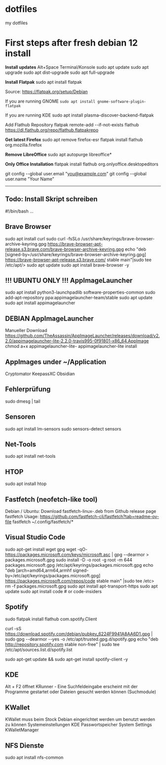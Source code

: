 # dotfiles
my dotfiles

# First steps after fresh debian 12 install

**Install updates**
Alt+Space Terminal/Konsole
 sudo apt update
 sudo apt upgrade
 sudo apt dist-upgrade
 sudo apt full-upgrade

**Install Flatpak**
 sudo apt install flatpak
 
Source: https://flatpak.org/setup/Debian

If you are running GNOME
    `sudo apt install gnome-software-plugin-flatpak`

If you are running KDE
    sudo apt install plasma-discover-backend-flatpak

Add Flathub Repository
 flatpak remote-add --if-not-exists flathub https://dl.flathub.org/repo/flathub.flatpakrepo

**Get latest Firefox**
    sudo apt remove firefox-esr
    flatpak install flathub org.mozilla.firefox

**Remove LibreOffice**
    sudo apt autopurge libreoffice*

**Only Office Installation**
    flatpak install flathub org.onlyoffice.desktopeditors



git config --global user.email "you@example.com"
git config --global user.name "Your Name"

---

## Todo: Install Skript schreiben
#!/bin/bash
...

## Brave Browser
sudo apt install curl
sudo curl -fsSLo /usr/share/keyrings/brave-browser-archive-keyring.gpg https://brave-browser-apt-release.s3.brave.com/brave-browser-archive-keyring.gpg
echo "deb [signed-by=/usr/share/keyrings/brave-browser-archive-keyring.gpg] https://brave-browser-apt-release.s3.brave.com/ stable main"|sudo tee /etc/apt/>
sudo apt update
sudo apt install brave-browser -y

## !!! UBUNTU ONLY !!! AppImageLauncher
sudo apt install python3-launchpadlib software-properties-common
sudo add-apt-repository ppa:appimagelauncher-team/stable
sudo apt update
sudo apt install appimagelauncher

## DEBIAN AppImageLauncher
Manueller Download
https://github.com/TheAssassin/AppImageLauncher/releases/download/v2.2.0/appimagelauncher-lite-2.2.0-travis995-0f91801-x86_64.AppImage
chmod a+x appimagelauncher-lite-
appimagelauncher-lite install

## AppImages under ~/Application
Cryptomator
KeepassXC
Obsidian

## Fehlerprüfung
sudo dmesg | tail

## Sensoren
sudo apt install lm-sensors
sudo sensors-detect
sensors

## Net-Tools
sudo apt install net-tools

## HTOP
sudo apt install htop

## Fastfetch (neofetch-like tool)
Debian / Ubuntu: Download fastfetch-linux-<proper architecture>.deb from Github release page
fastfetch
Usage: https://github.com/fastfetch-cli/fastfetch?tab=readme-ov-file
fastfetch ~/.config/fastfetch/*

## Visual Studio Code
sudo apt-get install wget gpg
wget -qO- https://packages.microsoft.com/keys/microsoft.asc | gpg --dearmor > packages.microsoft.gpg
sudo install -D -o root -g root -m 644 packages.microsoft.gpg /etc/apt/keyrings/packages.microsoft.gpg
echo "deb [arch=amd64,arm64,armhf signed-by=/etc/apt/keyrings/packages.microsoft.gpg] https://packages.microsoft.com/repos/code stable main" |sudo tee /etc>
rm -f packages.microsoft.gpg
sudo apt install apt-transport-https
sudo apt update
sudo apt install code # or code-insiders

## Spotify

sudo flatpak install flathub com.spotify.Client

curl -sS https://download.spotify.com/debian/pubkey_6224F9941A8AA6D1.gpg | sudo gpg --dearmor --yes -o /etc/apt/trusted.gpg.d/spotify.gpg
echo "deb http://repository.spotify.com stable non-free" | sudo tee /etc/apt/sources.list.d/spotify.list

sudo apt-get update && sudo apt-get install spotify-client -y

## KDE
Alt + F2 öffnet KRunner - Eine Suchfeldeingabe erscheint mit der Programme gestartet oder Dateien gesucht werden können (Suchmodule)

## KWallet
KWallet muss beim Stock Debian eingerichtet werden um benutzt werden zu können
Systemeinstellungen KDE Passwortspeicher
System Settings KWalletManager

## NFS Dienste
sudo apt install nfs-common